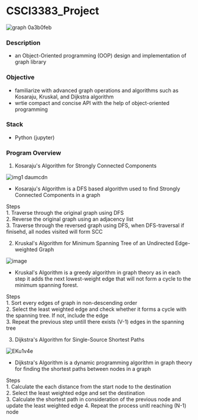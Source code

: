 # CSCI3383_Project


![graph 0a3b0feb](https://user-images.githubusercontent.com/35610628/120974519-322bd300-c7ab-11eb-8871-7097fa30f2ff.png)

### Description 
  - an Object-Oriented programming (OOP) design and implementation of graph library

### Objective
  - familiarize with advanced graph operations and algorithms such as Kosaraju, Kruskal, and Dijkstra algorithm
  - wrtie compact and concise API with the help of object-oriented programming

### Stack
  - Python (jupyter)

### Program Overview

  1. Kosaraju's Algorithm for Strongly Connected Components

  ![img1 daumcdn](https://user-images.githubusercontent.com/35610628/120975276-ff360f00-c7ab-11eb-8507-51fb6df21078.png)
  
  - Kosaraju's Algorithm is a DFS based algorithm used to find Strongly Connected Components in a graph

  Steps <br/>
    1. Traverse through the original graph using DFS <br/>
    2. Reverse the original graph using an adjacency list <br/>
    3. Traverse through the reversed graph using DFS, when DFS-traversal if finisehd, all nodes visited will form SCC <br/>

  2. Kruskal's Algorithm for Minimum Spanning Tree of an Undirected Edge-weighted Graph

  ![image](https://user-images.githubusercontent.com/35610628/120975819-a2872400-c7ac-11eb-8bb1-522f8bf99758.png)
  
  - Kruskal's Algorithm is a greedy algorithm in graph theory as in each step it adds the next lowest-weight edge that will not form a cycle to the minimum spanning forest.

  Steps <br/>
    1. Sort every edges of graph in non-descending order <br/>
    2. Select the least weighted edge and check whether it forms a cycle with the spanning tree. If not, include the edge <br/>
    3. Repeat the previous step untill there exists (V-1) edges in the spanning tree <br/>
    
    
   3. Dijkstra's Algorithm for Single-Source Shortest Paths

  ![EKu1v4e](https://user-images.githubusercontent.com/35610628/120976664-82a43000-c7ad-11eb-8e31-4a500248f0dc.png)
  
  - Dijkstra's Algorithm is a dynamic programming algorithm in graph theory for finding the shortest paths between nodes in a graph

  Steps <br/>
    1. Calculate the each distance from the start node to the destination <br/>
    2. Select the least weighted edge and set the destination <br/>
    3. Calculate the shortest path in consideration of the previous node and update the least weighted edge 
    4. Repeat the process unitl reaching (N-1) node 
   
    
    
